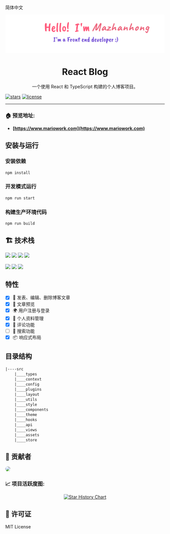 简体中文

<div align="center"><img  src="./assets/header.png"/>
<h1>React Blog</h1>

<p>一个使用 React 和 TypeScript 构建的个人博客项目。</p>
</div>

[![stars](https://img.shields.io/github/stars/RedsMario/react-blog?style=flat-square&logo=GitHub)](https://github.com/RedsMario/react-blog)
[![license](https://img.shields.io/github/license/chuzhixin/vue-admin-beautiful?style=flat-square)](https://en.wikipedia.org/wiki/MIT_License)

---

### 🏠 预览地址:

- **[https://www.mariowork.com](https://www.mariowork.com)**

## 安装与运行

### 安装依赖

```bash
npm install
```

### 开发模式运行

```bash
npm run start
```

### 构建生产环境代码

```bash
npm run build
```

## 🏗️ 技术栈

<code><img src="https://img.shields.io/badge/react-%2320232a.svg?style=for-the-badge&logo=react&logoColor=%2361DAFB"/></code>
<code><img src="https://img.shields.io/badge/typescript-%23007ACC.svg?style=for-the-badge&logo=typescript&logoColor=white"/></code>
<code><img src="https://img.shields.io/badge/redux-%23593d88.svg?style=for-the-badge&logo=redux&logoColor=white"/></code>
<code><img src="https://img.shields.io/badge/react_router-%2320232a.svg?style=for-the-badge&logo=react-router&logoColor=%2361DAFB"/></code><br/><br/>
<code><img src="https://img.shields.io/badge/ant_design-%230170FE.svg?style=for-the-badge&logo=ant-design&logoColor=white"/></code>
<code><img src="https://img.shields.io/badge/axios-%23007396.svg?style=for-the-badge&logo=axios&logoColor=white"/></code>
<code><img src="https://img.shields.io/badge/sass-%23CC6699.svg?style=for-the-badge&logo=sass&logoColor=white"/></code>

## 特性

- [x] 💪 发表、编辑、删除博客文章
- [x] 💅 文章预览
- [x] 🌍 用户注册与登录
- [x] 👏 个人资料管理
- [x] 🥳 评论功能
- [ ] 🚀 搜索功能
- [x] 📦️ 响应式布局

## 目录结构

```
|----src
    |____types
    |____context
    |____config
    |____plugins
    |____layout
    |____utils
    |____style
    |____components
    |____theme
    |____hooks
    |____api
    |____views
    |____assets
    |____store
```

## 👷 贡献者

<a href="https://github.com/RedsMario" target="_blank">
<img width="50px" style="border-radius:999px" src="https://avatars.githubusercontent.com/u/76934904?v=4"/>
</a>

### 📈 项目活跃度图:

<p align="center">
  <a href="https://star-history.com/#RedsMario/react-blog&Date">
    <img src="https://api.star-history.com/svg?repos=RedsMario/react-blog&type=Date" alt="Star History Chart">
  </a>
</p>

## 📄 许可证

MIT License
